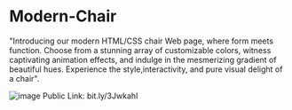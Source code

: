 # Modern-Chair
"Introducing our modern HTML/CSS chair Web page, where form meets function. Choose from a stunning array of customizable colors, witness captivating animation effects, and indulge in the mesmerizing gradient of beautiful hues. Experience the style,interactivity, and pure visual delight of a chair".  

![image](https://github.com/kmishraa/Modern-Chair/assets/104066423/8f34a3d3-5b9b-4ac6-932c-7a39fdd76abf)
Public Link: bit.ly/3JwkahI    
